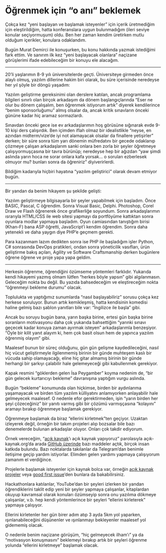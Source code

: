 # Öğrenmek için “o anı” beklemek

Çokça kez “yeni başlayan ve başlamak isteyenler” için içerik üretmediğim için
eleştirildiğim, hatta konferanslara uygun bulunmadığım (ileri seviye konular
seçiyormuşum) oldu. Ben her zaman kendim üretirken mutlu olduğum içerikler,
konulara odaklandım.

Bugün Murat Demirci ile konuşurken, bu konu hakkında yazmak istediğimi fark
ettim. Ve sanırım ilk kez “yeni başlayacak olanlara” naçizane görüşlerimi ifade
edebileceğim bir konuyu ele alacağım.

---

20’li yaşlarımın 8-9 yılı üniversitelerde geçti. Üniversiteye girmeden önce
alaylı olmuş, yazılım dillerine hakim biri olarak, bu süre içerisinde neredeyse
her yıl şöyle bir döngü yaşadım:

Yazılım geliştirme gereksinimi olan derslere katılan, ancak programlama
bilgileri sınırlı olan birçok arkadaşım da dönem başlangıçlarında “Eser ne olur
bu dönem çalışalım, ben öğrenmek istiyorum artık” diyerek kendilerince “benim
sponsorluğumu” almış olsalar da, ancak kritik sınavların önceki gününe kadar hiç
aramaz sormazlardı.

Sınavdan önceki gece ise ev arkadaşlarımın hoş görüsüne sığınarak evde 9-10 kişi
ders çalışırdık. Ben içimden iflah olmaz bir idealistlikle “neyse, en azından
midterm/vize’de iyi not alamayacak olsalar da finallere yetişirler” derken; bir
süre sonra tüm yarı dönemin müfredatını bir gecede odaklanıp çözmeye çalışan
arkadaşlarım sanki onlara ben zorla bir şeyler öğretmeye çalışıyormuşçasına bir
tavra bürünüp; neredeyse hep bir ağızdan “yaw şimdi aslında yarın hoca ne sorar
onlara kafa yorsak... o soruları ezberlesek olmuyor mu? bunları sonra da
öğreniriz” diyiverirlerdi.

Bildiğim kadarıyla hiçbiri hayatına “yazılım geliştirici” olarak devam etmiyor
bugün.

---

Bir yandan da benim hikayem şu şekilde gelişti:

Yazılım geliştirmeye bilgisayarla bir şeyler yapabilmek için başladım. Önce
BASIC, Pascal, C öğrendim. Sonra Visual Basic, Delphi. Photoshop, Corel Draw ve
Flash öğrenerek önce grafikerliğe soyundum. Sonra arkadaşlarımın ısrarıyla
HTML/CSS ile web sitesi yapmayı da portföyüme kattıktan sonra oyunlara modlar
yapmaya başladım. Oyun camiasından tanıştığım birisi (Khan-F) bana ASP öğretti,
JavaScript’i kendim öğrendim. Sonra daha yetenekli ve daha yaygın diye PHP’e
geçmem gerekti.

Para kazanmam lazım dedikten sonra ise PHP ile başladığım işler Python, C#
sonrasında DevOps pratikleri, ondan sonra yöneticilik vasıfları, ürün geliştirme
bakış açıları, Agility ve Software Craftsmanship derken bugünlere öğrene öğrene
ve proje yapa yapa geldim.

---

Herkesin öğrenme, öğrendiğini özümseme yöntemleri farklıdır. Yukarıda kendi
hikayemi yazmış olmam lütfen “herkes böyle yapsın” gibi algılanmasın. Geleceğim
nokta bu değil. Bu yazıda bahsedeceğim ve eleştireceğim nokta “öğrenmeyi bekleme
durumu” olacak.

Toplulukta ve yaptığımız sunumlarda “nasıl başlayabiliriz” sorusu çokça kez
herkese soruluyor. Bunun artık kemikleşmiş, hatta kendisinin komedisi haline
gelmiş bazı şablon yanıtları bile var: “İngilizce ile başla” gibi.

Ancak bu soruyu bugün bana, yarın başka birine, ertesi gün başka birine
soranların motivasyonu daha çok yukarıda bahsettiğim “yarınki sınavı geçecek
kadar konuya zaman ayırmak isteyen” arkadaşlarımla benzeşiyor. “Öyle bir kilit
yanıt alayım ki, hem çok basit olsun hem de yapınca yazılım öğrenmiş olayım”
gibi.

Maalesef bunun bir süreç olduğunu, gün gün gelişme kaydedileceğini, nasıl hiç
vücut geliştirmeyle ilgilenmemiş birinin bir günde muhteşem kaslı bir vücuda
sahip olamayacağı, eline hiç gitar almamış birinin bir günde herhangi bir
şarkıyı çalabilir hale gelemeyeceği gibi kabullenmek gerekiyor.

Kapak resmini “göklerden gelen İsa Peygamber” koyma nedenim de, “bir gün gelecek
kurtarıcıyı bekleme” davranışına yaptığım vurgu aslında.

Bugün “bekleme” konumunda olan hiçkimse, birden bir aydınlanma yaşamayacak ve
birden tüm yazılım külliyatını anlamıyorken anlayabilir hale gelmeyecek
maalesef. O nedenle efor gerektirmeden, işin “yarın birden her şeyi çözeceğiniz”
bir yanıtı varmış gibi bir çözümü varmışçasına “kolayını” aramayı bırakıp
öğrenmeye başlamak gerekiyor.

Öğrenmeye başlamak da biraz “ellerini kirletmek”ten geçiyor. Uzaktan izleyerek
değil, örneğin bir takım projeleri alıp bozsalar bile bazı denemelerde bulunan
arkadaşlar oluyor. Onları çok takdir ediyorum.

Örnek vereceğim, “[açık kaynak](https://acik-kaynak.org/)’ı açık kaynak
yapıyoruz” parolasıyla açık-kaynak.org’da arada
[GitHub üzerinde](https://github.com/acikkaynak/acikkaynak-website) bazı
maddeler açtık, birçok insan katkıda bulundu. Bazı noktalarda takılanlar da
Telegram’dan benimle iletişime geçip yardım istiyorlar. Elimden gelen yardımı
yapmaya çalışıyorum zamanım el verdiğince.

Projelerle başlamak isteyenler için kaynak bolca var, örneğin
[açık kaynak projeler](https://acik-kaynak.org/projects/) veya
[good first issue](https://goodfirstissue.dev/)’den bunlara da bakabilirsiniz.

Hackathonlara katılanlar, YouTube’dan bir şeyleri izlerken bir yandan
öğrendiklerini taklit edip yeni bir şeyler yapmaya çalışanlar, kitaplardan
okuyup kavramsal olarak konuları özümseyip sonra onu yazılıma dökmeye
çalışanlar, v.b. hep kendi yöntemlerince bir şeyleri “ellerini kirleterek”
yapmaya çalışıyor.

Ellerini kirletenler her gün birer adım atıp 3 ayda 5km yol yaparken,
ışınlanabileceğini düşünenler ve ışınlanmayı bekleyenler maalesef yol gidememiş
olacak.

O nedenle benim naçizane görüşüm, “hiç gelmeyecek ilham’ı” ya da “motivasyon
konuşmasını” beklemeyi bırakıp artık bir şeyleri öğrenme yolunda “ellerini
kirletmeye” başlamak olacak.

